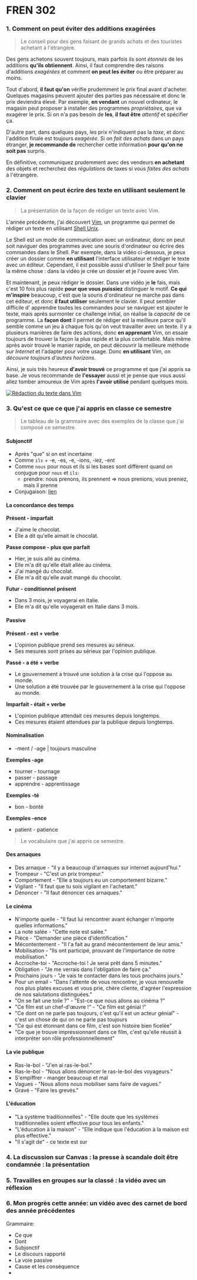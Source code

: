 # FREN 302

### 1. Comment on peut éviter des additions exagérées

> Le conseil pour des gens faisant de grands achats et des touristes achetant à l'étrangère.

Des gens achetons souvent toujours, mais parfois ils sont *étonnés* de les additions **qu'ils obtiennent**. Ainsi, il faut comprendre des raisons d'additions *exagérées* et comment **on peut les éviter** ou être préparer au moins.

Tout d'abord, **il faut qu'on** vérifie prudemment le prix final avant d'acheter.
Quelques magasins peuvent ajouter des parties pas nécessaire et donc le prix deviendra élevé.
Par exemple, **en vendant** un nouvel ordinateur, le magasin peut proposer à installer des programmes *propriétaires*, que va exagérer le prix. Si on n'a pas besoin de **les**, **il faut être** *attentif* et spécifier ça.

D'autre part, dans quelques pays, les prix n'indiquent pas la *taxe*, et donc l'addition finale est toujours *exagérée*.
Si on *fait des achats* dans un pays étranger, **je recommande de** rechercher cette information **pour qu'on ne soit pas** surpris.

En définitive, communiquez prudemment avec des vendeurs **en achetant** des objets et recherchez des *régulations* de taxes si vous *faites des achats* à l'étrangère.

### 2. Comment on peut écrire des texte en utilisant seulement le clavier

> La présentation de la façon de rédiger un texte avec Vim.

L'année précédente, j'ai découvert [Vim](https://fr.wikipedia.org/wiki/Vim), un programme qui permet de rédiger un texte en utilisant [Shell Unix](https://fr.wikipedia.org/wiki/Shell_Unix).

Le Shell est un mode de communication avec un ordinateur, donc on peut soit naviguer des programmes avec une souris d'ordinateur ou écrire des commandes dans le Shell.
Par exemple, dans la vidéo ci-dessous, je peux créer un dossier comme **en utilisant** l'interface utilisateur et rédiger le texte avec un éditeur.
Cependant, il est possible aussi d'utiliser le Shell pour faire la même chose : dans la vidéo je crée un dossier et je l'ouvre avec Vim.

Et maintenant, je peux rédiger le dossier.
Dans une vidéo je **le** fais, mais c'est 10 fois plus rapide **pour que vous puissiez** distinguer le motif.
**Ce qui m'inspire** beaucoup, c'est que la souris d'ordinateur ne marche pas dans cet éditeur, et donc **il faut utiliser** seulement le clavier.
Il peut sembler difficile d' apprendre toutes les commandes pour se naviguer est ajouter le texte, mais après surmonter ce challenge initial, on réalise la *capacité* de ce programme.
La **façon dont** il permet de rédiger est la meilleure parce qu'il semble comme un jeu à chaque fois qu'on veut travailler avec un texte.
Il y a plusieurs manières de faire des actions, donc **en apprenant** Vim, on essaie toujours de trouver la façon la plus rapide et la plus confortable.
Mais même après avoir trouvé le manier rapide, on peut découvrir la meilleure méthode *sur Internet* et l'adapter pour votre usage.
Donc **en utilisant** Vim, on *découvre toujours d'autres horizons*.

Ainsi, je suis très heureux **d'avoir trouvé** ce programme et que j'ai appris sa base.
Je vous recommande de **l'essayer** aussi et je pense que vous aussi allez tomber amoureux de Vim après **l'avoir utilisé** pendant quelques mois.

[![Rédaction du texte dans Vim](https://i3.ytimg.com/vi/3sXNK00YagM/0.jpg)](https://youtu.be/3sXNK00YagM)

### 3. Qu'est ce que ce que j'ai appris en classe ce semestre

> Le tableau de la grammaire avec des exemples de la classe que j'ai composé ce semestre.

#### Subjonctif

- Après "que" si on est incertaine
- Comme `ils` + -e, -es, -e, -ions, -iez, -ent
- Comme `nous` pour nous et ils si les bases sont diffèrent quand on conjugue pour `nous` et `ils`:
  * prendre: nous prenons, ils prennent => nous prenions, vous preniez, mais il prenne
- Conjugaison: [lien](https://lecoursdefrancais.weebly.com/le-subjonctif.html#:~:text=The%20subjonctif%20is%20a%20French,desire%2C%20emotion%2C%20or%20uncertainty)

#### La concordance des temps

**Présent - imparfait**

- J'aime le chocolat.
- Elle a dit qu'elle aimait le chocolat.

**Passe compose - plus que parfait**

- Hier, je suis allé au cinéma.
- Elle m'a dit qu'elle était allée au cinéma.
- J'ai mangé du chocolat.
- Elle m'a dit qu'elle avait mangé du chocolat.

**Futur - conditionnel présent**

- Dans 3 mois, je voyagerai en Italie.
- Elle m'a dit qu'elle voyagerait en Italie dans 3 mois.

#### Passive

**Présent - est + verbe**

- L'opinion publique prend ses mesures au sérieux.
- Ses mesures sont prises au sérieux par l'opinion publique.

**Passé - a été + verbe**

- Le gouvernement a trouvé une solution à la crise qui l'oppose au monde.
- Une solution a été trouvée par le gouvernement à la crise qui l'oppose au monde. 

**Imparfait - était + verbe**

- L'opinion publique attendait ces mesures depuis longtemps.
- Ces mesures étaient attendues par la publique depuis longtemps.

#### Nominalisation

- -ment / -age | toujours masculine

**Exemples -age**

- tourner - tournage
- passer - passage
- apprendre - apprentissage

**Exemples -té**

- bon - bonté

**Exemples -ence**

- patient - patience

> Le vocabulaire que j'ai appris ce semestre.

#### Des arnaques

- Des arnaque - "Il y a beaucoup d'arnaques sur internet aujourd'hui."
- Trompeur - "C'est un prix trompeur."
- Comportement - "Elle a toujours eu un comportement bizarre."
- Vigilant - "Il faut que tu sois vigilant en l'achetant."
- Dénoncer - "Il faut dénoncer ces arnaques."

#### Le cinéma

- N'importe quelle - "Il faut lui rencontrer avant échanger n'importe quelles informations."
- La note salée - "Cette note est salée."
- Pièce - "Demander une pièce d'identification."
- Mécontentement - "Il l'a fait au grand mécontentement de leur amis."
- Mobilisation - "Ils ont participé, prouvant de l'importance de notre mobilisation."
- Accroche-toi - "Accroche-toi ! Je serai prêt dans 5 minutes."
- Obligation - "Je me verrais dans l'obligation de faire ça."
- Prochains jours - "Je vais te contacter dans les tous prochains jours."
- Pour un email - "Dans l'attente de vous rencontrer, je vous renouvelle nos plus plates excuses et vous prie, chère cliente, d'agréer l'expression de nos salutations distinguées."
- "On se fait une toile ?" - "Est-ce que nous allons au cinéma ?"
- "Ce film est un chef-d'œuvre !" - "Ce film est génial !"
- "Ce dont on ne parle pas toujours, c'est qu'il est un acteur génial" - c'est un chose de qui on ne parle pas toujours
- "Ce qui est étonnant dans ce film, c'est son histoire bien ficelée"
- "Ce que je trouve impressionnant dans ce film, c'est qu'elle réussit à interpréter son rôle professionnellement"

#### La vie publique

- Ras-le-bol - "J'en ai ras-le-bol."
- Ras-le-bol - "Nous allons dénoncer le ras-le-bol des voyageurs."
- S'empiffrer - manger beaucoup et mal
- Vagues - "Nous allons nous mobiliser sans faire de vagues."
- Gravé - "Faire les grevés."

#### L'éducation

- "La système traditionnelles" - "Elle doute que les systèmes traditionnelles soient effective pour tous les enfants."
- "L'éducation à la maison" - "Elle indique que l'éducation à la maison est plus effective."
- "Il s'agit de" - ce texte est sur

### 4. La discussion sur Canvas : la presse à scandale doit être condamnée : la présentation

### 5. Travailles en groupes sur la classé : la vidéo avec un réflexion

### 6. Mon progrès cette année: un vidéo avec des carnet de bord des année précédentes

Grammaire:

- Ce que
- Dont
- Subjonctif
- Le discours rapporté
- La voie passive
- Cause et les conséquence
- 
